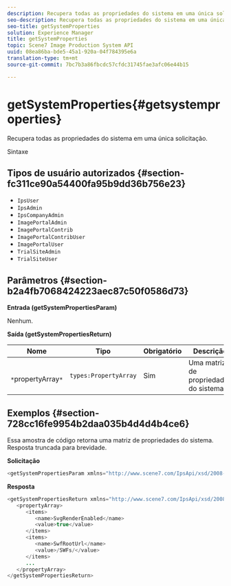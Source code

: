 ```yaml
---
description: Recupera todas as propriedades do sistema em uma única solicitação.
seo-description: Recupera todas as propriedades do sistema em uma única solicitação.
seo-title: getSystemProperties
solution: Experience Manager
title: getSystemProperties
topic: Scene7 Image Production System API
uuid: 08ea86ba-bde5-45a1-920a-04f784395e6a
translation-type: tm+mt
source-git-commit: 7bc7b3a86fbcdc57cfdc31745fae3afc06e44b15

---
```



# getSystemProperties{#getsystemproperties}

Recupera todas as propriedades do sistema em uma única solicitação.

Sintaxe

## Tipos de usuário autorizados {#section-fc311ce90a54400fa95b9dd36b756e23}

* `IpsUser`
* `IpsAdmin`
* `IpsCompanyAdmin`
* `ImagePortalAdmin`
* `ImagePortalContrib`
* `ImagePortalContribUser`
* `ImagePortalUser`
* `TrialSiteAdmin`
* `TrialSiteUser`

## Parâmetros {#section-b2a4fb7068424223aec87c50f0586d73}

**Entrada (getSystemPropertiesParam)**

Nenhum.

**Saída (getSystemPropertiesReturn)**

| Nome | Tipo | Obrigatório | Descrição |
|---|---|---|---|
| ` *`propertyArray`*` | `types:PropertyArray` | Sim | Uma matriz de propriedades do sistema. |

## Exemplos {#section-728cc16fe9954b2daa035b4d4d4b4ce6}

Essa amostra de código retorna uma matriz de propriedades do sistema. Resposta truncada para brevidade.

**Solicitação**

```java
<getSystemPropertiesParam xmlns="http://www.scene7.com/IpsApi/xsd/2008-09-10"/>
```

**Resposta**

```java
<getSystemPropertiesReturn xmlns="http://www.scene7.com/IpsApi/xsd/2008-09-10"> 
   <propertyArray> 
      <items> 
         <name>SvgRenderEnabled</name> 
         <value>true</value> 
      </items> 
      <items> 
         <name>SwfRootUrl</name> 
         <value>/SWFs/</value> 
      </items> 
      ... 
   </propertyArray> 
</getSystemPropertiesReturn>
```

